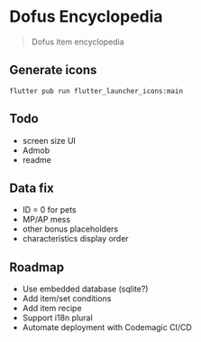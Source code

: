 # Dofus Encyclopedia

> Dofus item encyclopedia

## Generate icons
```
flutter pub run flutter_launcher_icons:main
```

## Todo
- screen size UI
- Admob
- readme

## Data fix
- ID = 0 for pets
- MP/AP mess
- other bonus placeholders
- characteristics display order

## Roadmap
- Use embedded database (sqlite?)
- Add item/set conditions
- Add item recipe
- Support i18n plural
- Automate deployment with Codemagic CI/CD
